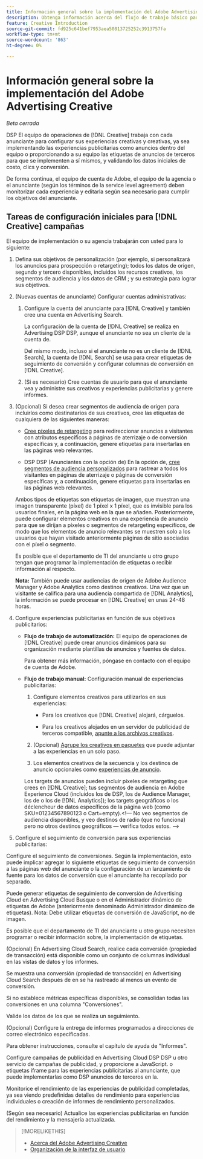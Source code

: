 ```yaml
---
title: Información general sobre la implementación del Adobe Advertising Creative
description: Obtenga información acerca del flujo de trabajo básico para implementar  [!DNL Creative].
feature: Creative Introduction
source-git-commit: fd925c641bef7953aea50813725252c3913757fa
workflow-type: tm+mt
source-wordcount: '863'
ht-degree: 0%

---
```


# Información general sobre la implementación del Adobe Advertising Creative

*Beta cerrada*

<!-- CLARIFY HOW "ad" and "creative" are delineated, if they are. If they're not, why do we have different terms scattered around? -->

DSP El equipo de operaciones de [!DNL Creative] trabaja con cada anunciante para configurar sus experiencias creativas y creativas, ya sea implementando las experiencias publicitarias como anuncios dentro del equipo o proporcionando a su equipo las etiquetas de anuncios de terceros para que se implementen a sí mismos, y validando los datos iniciales de costo, clics y conversión.

De forma continua, el equipo de cuenta de Adobe, el equipo de la agencia o el anunciante (según los términos de la service level agreement) deben monitorizar cada experiencia y editarla según sea necesario para cumplir los objetivos del anunciante.

## Tareas de configuración iniciales para [!DNL Creative] campañas <!-- Experiences? "Campaigns" may be confusing now. -->

El equipo de implementación o su agencia trabajarán con usted para lo siguiente:

1. Defina sus objetivos de personalización (por ejemplo, si personalizará los anuncios para prospección o retargeting); todos los datos de origen, segundo y tercero disponibles, incluidos los recursos creativos, los segmentos de audiencia y los datos de CRM <!-- used how/where? -->; y su estrategia para lograr sus objetivos.

1. (Nuevas cuentas de anunciante) Configurar cuentas administrativas:

   1. Configure la cuenta del anunciante para [!DNL Creative]<!-- and/or DSP? --> y también cree una cuenta en Advertising Search.

      La configuración de la cuenta de [!DNL Creative] se realiza en Advertising DSP DSP, aunque el anunciante no sea un cliente de la cuenta de.

      Del mismo modo, incluso si el anunciante no es un cliente de [!DNL Search], la cuenta de [!DNL Search] se usa para crear etiquetas de seguimiento de conversión y configurar columnas de conversión en [!DNL Creative].

   1. (Si es necesario) Cree cuentas de usuario para que el anunciante vea y administre sus creativos y experiencias publicitarias y genere informes.

1. (Opcional) Si desea crear segmentos de audiencia de origen para incluirlos como destinatarios de sus creativos, cree las etiquetas de cualquiera de las siguientes maneras:

   * [Cree píxeles de retargeting](/help/creative/pixels/retargeting-pixel-manage.md) para redireccionar anuncios a visitantes con atributos específicos a páginas de aterrizaje o de conversión específicas y, a continuación, genere etiquetas para insertarlas en las páginas web relevantes.

   * DSP DSP (Anunciantes con la opción de) En la opción de, [cree segmentos de audiencia personalizados](/help/dsp/audiences/custom-segment-create.md) para rastrear a todos los visitantes en páginas de aterrizaje o páginas de conversión específicas y, a continuación, genere etiquetas para insertarlas en las páginas web relevantes.

   Ambos tipos de etiquetas son etiquetas de imagen, que muestran una imagen transparente (píxel) de 1 píxel x 1 píxel, que es invisible para los usuarios finales, en la página web en la que se añaden. Posteriormente, puede configurar elementos creativos en una experiencia de anuncio para que se dirijan a píxeles o segmentos de retargeting específicos, de modo que los elementos de anuncio relevantes se muestren solo a los usuarios que hayan visitado anteriormente páginas de sitio asociadas con el píxel o segmento.

   Es posible que el departamento de TI del anunciante u otro grupo tengan que programar la implementación de etiquetas o recibir información al respecto.

   **Nota:** También puede usar audiencias de origen de Adobe Audience Manager y Adobe Analytics como destinos creativos. Una vez que un visitante se califica para una audiencia compartida de [!DNL Analytics], la información se puede procesar en [!DNL Creative] en unas 24-48 horas. <!--Still true? And what about AAM and DSP? -->

1. Configure experiencias publicitarias en función de sus objetivos publicitarios:

   * **Flujo de trabajo de automatización:** El equipo de operaciones de [!DNL Creative] puede crear anuncios dinámicos para su organización mediante plantillas de anuncios y fuentes de datos.

     Para obtener más información, póngase en contacto con el equipo de cuenta de Adobe.

     <!-- LATER, in a later phase: (Advertisers with Adobe Experience Manager; optional) Configure access to image assets in the Experience Manager account. -->

   * **Flujo de trabajo manual:** Configuración manual de experiencias publicitarias:

      1. Configure elementos creativos para utilizarlos en sus experiencias:

         * Para los creativos que [!DNL Creative] alojará, cárguelos.<!-- Add x-ref and reword if necessary to cover all cases -->

         * Para los creativos alojados en un servidor de publicidad de terceros compatible, [apunte a los archivos creativos](/help/creative/creative-libraries/creative-third-party-manage.md).

      1. (Opcional) [Agrupe los creativos en paquetes](/help/creative/creative-libraries/bundle-manage.md) que puede adjuntar a las experiencias en un solo paso.

      1. Los elementos creativos de la secuencia y los destinos de anuncio opcionales como [experiencias de anuncio](/help/creative/experiences/experience-about.md).<!-- maybe change x-ref once that chapter is done -->

     Los targets de anuncios pueden incluir píxeles de retargeting que crees en [!DNL Creative]; tus segmentos de audiencia en Adobe Experience Cloud (incluidos los de DSP, los de Audience Manager, los de  o los de [!DNL Analytics]); los targets geográficos o los déclencheur de datos específicos de la página web (como SKU=01234567890123 o Cart=empty).&lt;!— No veo segmentos de audiencia disponibles, y veo destinos de radio (que no funciona) pero no otros destinos geográficos — verifica todos estos. —>

1. Configure el seguimiento de conversión para sus experiencias publicitarias:


Configure el seguimiento de conversiones. Según la implementación, esto puede implicar agregar lo siguiente
etiquetas de seguimiento de conversión a las páginas web del anunciante o la configuración de un
lanzamiento de fuente para los datos de conversión que el anunciante ha recopilado por separado.


Puede generar etiquetas de seguimiento de conversión de Advertising Cloud en Advertising Cloud
Busque o en el Administrador dinámico de etiquetas de Adobe (anteriormente denominado Administrador dinámico de etiquetas).
Nota: Debe utilizar etiquetas de conversión de JavaScript, no de imagen.


Es posible que el departamento de TI del anunciante u otro grupo necesiten programar o recibir información
sobre, la implementación de etiquetas.


(Opcional) En Advertising Cloud Search, realice cada conversión (propiedad de transacción)
está disponible como un conjunto de columnas individual en las vistas de datos y los informes.


Se muestra una conversión (propiedad de transacción) en Advertising Cloud Search después de en
se ha rastreado al menos un evento de conversión.


Si no establece métricas específicas disponibles, se consolidan todas las conversiones
en una columna &quot;Conversiones&quot;.


Valide los datos de los que se realiza un seguimiento.


(Opcional) Configure la entrega de informes programados a direcciones de correo electrónico especificadas.


Para obtener instrucciones, consulte el capítulo de ayuda de &quot;Informes&quot;.


Configure campañas de publicidad en Advertising Cloud DSP DSP u otro servicio de campañas de publicidad, y proporcione a JavaScript.
o etiquetas iframe para las experiencias publicitarias al anunciante, que puede implementarlas como
DSP anuncios de terceros en la.


Monitorice el rendimiento de las experiencias de publicidad completadas, ya sea viendo predefinidas
detalles de rendimiento para experiencias individuales o creación de informes de rendimiento personalizados.


(Según sea necesario) Actualice las experiencias publicitarias en función del rendimiento y la mensajería actualizada.






>[!MORELIKETHIS]
>
>* [Acerca del Adobe Advertising Creative](/help/creative/introduction/creative-about.md)
>* [Organización de la interfaz de usuario](/help/creative/introduction/ui.md)
